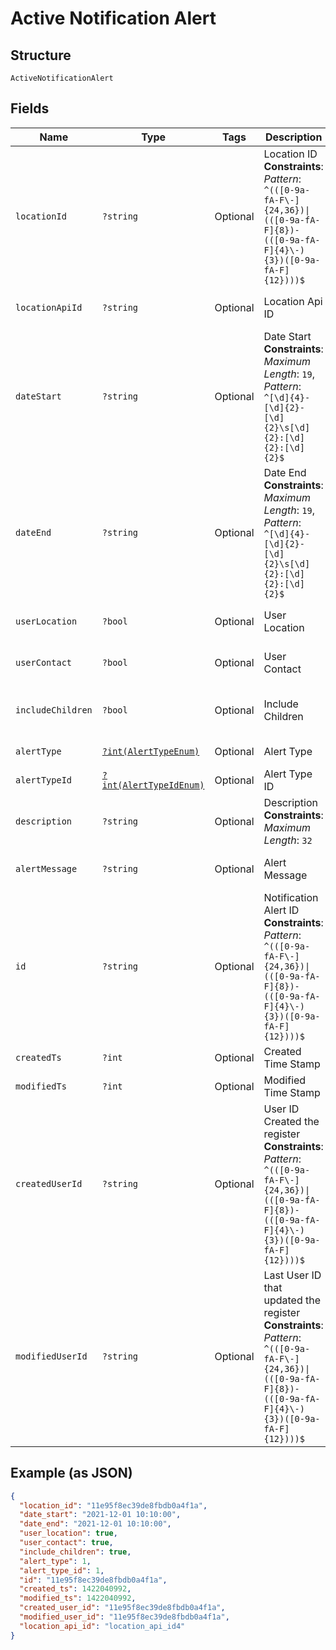 
# Active Notification Alert

## Structure

`ActiveNotificationAlert`

## Fields

| Name | Type | Tags | Description | Getter | Setter |
|  --- | --- | --- | --- | --- | --- |
| `locationId` | `?string` | Optional | Location ID<br>**Constraints**: *Pattern*: `^(([0-9a-fA-F\-]{24,36})\|(([0-9a-fA-F]{8})-(([0-9a-fA-F]{4}\-){3})([0-9a-fA-F]{12})))$` | getLocationId(): ?string | setLocationId(?string locationId): void |
| `locationApiId` | `?string` | Optional | Location Api ID | getLocationApiId(): ?string | setLocationApiId(?string locationApiId): void |
| `dateStart` | `?string` | Optional | Date Start<br>**Constraints**: *Maximum Length*: `19`, *Pattern*: `^[\d]{4}-[\d]{2}-[\d]{2}\s[\d]{2}:[\d]{2}:[\d]{2}$` | getDateStart(): ?string | setDateStart(?string dateStart): void |
| `dateEnd` | `?string` | Optional | Date End<br>**Constraints**: *Maximum Length*: `19`, *Pattern*: `^[\d]{4}-[\d]{2}-[\d]{2}\s[\d]{2}:[\d]{2}:[\d]{2}$` | getDateEnd(): ?string | setDateEnd(?string dateEnd): void |
| `userLocation` | `?bool` | Optional | User Location | getUserLocation(): ?bool | setUserLocation(?bool userLocation): void |
| `userContact` | `?bool` | Optional | User Contact | getUserContact(): ?bool | setUserContact(?bool userContact): void |
| `includeChildren` | `?bool` | Optional | Include Children | getIncludeChildren(): ?bool | setIncludeChildren(?bool includeChildren): void |
| `alertType` | [`?int(AlertTypeEnum)`](../../doc/models/alert-type-enum.md) | Optional | Alert Type | getAlertType(): ?int | setAlertType(?int alertType): void |
| `alertTypeId` | [`?int(AlertTypeIdEnum)`](../../doc/models/alert-type-id-enum.md) | Optional | Alert Type ID | getAlertTypeId(): ?int | setAlertTypeId(?int alertTypeId): void |
| `description` | `?string` | Optional | Description<br>**Constraints**: *Maximum Length*: `32` | getDescription(): ?string | setDescription(?string description): void |
| `alertMessage` | `?string` | Optional | Alert Message | getAlertMessage(): ?string | setAlertMessage(?string alertMessage): void |
| `id` | `?string` | Optional | Notification Alert ID<br>**Constraints**: *Pattern*: `^(([0-9a-fA-F\-]{24,36})\|(([0-9a-fA-F]{8})-(([0-9a-fA-F]{4}\-){3})([0-9a-fA-F]{12})))$` | getId(): ?string | setId(?string id): void |
| `createdTs` | `?int` | Optional | Created Time Stamp | getCreatedTs(): ?int | setCreatedTs(?int createdTs): void |
| `modifiedTs` | `?int` | Optional | Modified Time Stamp | getModifiedTs(): ?int | setModifiedTs(?int modifiedTs): void |
| `createdUserId` | `?string` | Optional | User ID Created the register<br>**Constraints**: *Pattern*: `^(([0-9a-fA-F\-]{24,36})\|(([0-9a-fA-F]{8})-(([0-9a-fA-F]{4}\-){3})([0-9a-fA-F]{12})))$` | getCreatedUserId(): ?string | setCreatedUserId(?string createdUserId): void |
| `modifiedUserId` | `?string` | Optional | Last User ID that updated the register<br>**Constraints**: *Pattern*: `^(([0-9a-fA-F\-]{24,36})\|(([0-9a-fA-F]{8})-(([0-9a-fA-F]{4}\-){3})([0-9a-fA-F]{12})))$` | getModifiedUserId(): ?string | setModifiedUserId(?string modifiedUserId): void |

## Example (as JSON)

```json
{
  "location_id": "11e95f8ec39de8fbdb0a4f1a",
  "date_start": "2021-12-01 10:10:00",
  "date_end": "2021-12-01 10:10:00",
  "user_location": true,
  "user_contact": true,
  "include_children": true,
  "alert_type": 1,
  "alert_type_id": 1,
  "id": "11e95f8ec39de8fbdb0a4f1a",
  "created_ts": 1422040992,
  "modified_ts": 1422040992,
  "created_user_id": "11e95f8ec39de8fbdb0a4f1a",
  "modified_user_id": "11e95f8ec39de8fbdb0a4f1a",
  "location_api_id": "location_api_id4"
}
```


